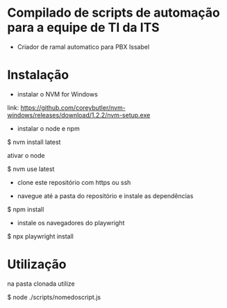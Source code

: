 # Compilado de scripts de automação para a equipe de TI da ITS
- Criador de ramal automatico para PBX Issabel


# Instalação

- instalar o NVM for Windows

link: https://github.com/coreybutler/nvm-windows/releases/download/1.2.2/nvm-setup.exe

- instalar o node e npm

$ nvm install latest

  ativar o node

$ nvm use latest

- clone este repositório com https ou ssh

- navegue até a pasta do repositório e instale as dependências

$ npm install

- instale os navegadores do playwright

$ npx playwright install

# Utilização

na pasta clonada utilize

$ node ./scripts/nomedoscript.js

